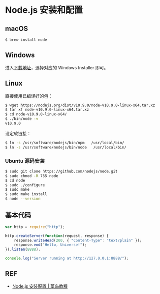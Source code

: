 # Node.js 安装和配置

## macOS

```sh
$ brew install node
```

## Windows

进入[下载地址][1]，选择对应的 Windows Installer 即可。

## Linux

直接使用已编译好的包：

```sh
$ wget https://nodejs.org/dist/v10.9.0/node-v10.9.0-linux-x64.tar.xz
$ tar xf node-v10.9.0-linux-x64.tar.xz
$ cd node-v10.9.0-linux-x64/
$ ./bin/node -v
v10.9.0
```

设定软链接：

```sh
$ ln -s /usr/software/nodejs/bin/npm   /usr/local/bin/ 
$ ln -s /usr/software/nodejs/bin/node   /usr/local/bin/
```

### Ubuntu 源码安装

```sh
$ sudo git clone https://github.com/nodejs/node.git
$ sudo chmod -R 755 node
$ cd node
$ sudo ./configure
$ sudo make
$ sudo make install
$ node --version
```

## 基本代码

```js
var http = require("http");

http.createServer(function(request, response) {
    response.writeHead(200, { "Content-Type": "text/plain" });
    response.end("Hello, Universe!");
}).listen(8888);

console.log("Server running at http://127.0.0.1:8888/");
```

## REF

- [Node.js 安装配置 | 菜鸟教程](http://www.runoob.com/nodejs/nodejs-install-setup.html)

[1]: "https://nodejs.org/en/download/" "Download Node.js"